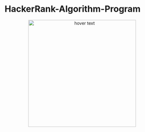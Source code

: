 # HackerRank-Algorithm-Program


<p align="center">
  <img src="https://additionalknowledge.files.wordpress.com/2017/12/hackerrank.png" width="350" title="hover text">
</p>
